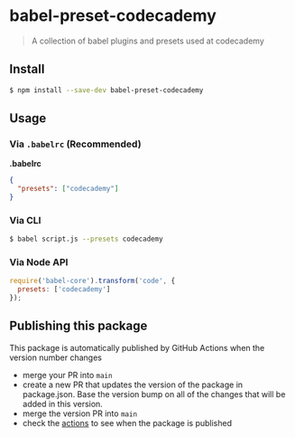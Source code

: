 # babel-preset-codecademy

> A collection of babel plugins and presets used at codecademy

## Install

```sh
$ npm install --save-dev babel-preset-codecademy
```

## Usage

### Via `.babelrc` (Recommended)

**.babelrc**

```json
{
  "presets": ["codecademy"]
}
```

### Via CLI

```sh
$ babel script.js --presets codecademy
```

### Via Node API

```javascript
require('babel-core').transform('code', {
  presets: ['codecademy']
});
```

## Publishing this package

This package is automatically published by GitHub Actions when the version number changes

* merge your PR into `main`
* create a new PR that updates the version of the package in package.json. Base the version bump on all of the changes that will be added in this version.
* merge the version PR into `main`
* check the [actions](https://github.com/Codecademy/babel-preset-codecademy/actions) to see when the package is published
